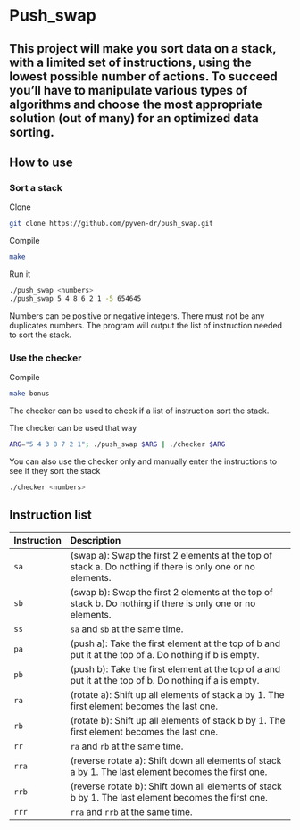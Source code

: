 # Push_swap

## This project will make you sort data on a stack, with a limited set of instructions, using the lowest possible number of actions. To succeed you’ll have to manipulate various types of algorithms and choose the most appropriate solution (out of many) for an optimized data sorting.

## How to use

### Sort a stack

Clone 
```bash
git clone https://github.com/pyven-dr/push_swap.git
```

Compile
```bash
make
```

Run it
```bash
./push_swap <numbers>
./push_swap 5 4 8 6 2 1 -5 654645
```

Numbers can be positive or negative integers. There must not be any duplicates numbers.
The program will output the list of instruction needed to sort the stack.

### Use the checker

Compile
```bash
make bonus
```

The checker can be used to check if a list of instruction sort the stack.

The checker can be used that way
```bash
ARG="5 4 3 8 7 2 1"; ./push_swap $ARG | ./checker $ARG
```
You can also use the checker only and manually enter the instructions to see if they sort the stack
```bash
./checker <numbers>
```

## Instruction list

| Instruction | Description                                                                                                |
| :--------   | :-------                                                                                                   |
| `sa`        | (swap a): Swap the first 2 elements at the top of stack a. Do nothing if there is only one or no elements. |
| `sb`        | (swap b): Swap the first 2 elements at the top of stack b. Do nothing if there is only one or no elements. |
| `ss`        | `sa` and `sb` at the same time.                                                                            |
| `pa`        | (push a): Take the first element at the top of b and put it at the top of a. Do nothing if b is empty.     |
| `pb`        | (push b): Take the first element at the top of a and put it at the top of b. Do nothing if a is empty.     |
| `ra`        | (rotate a): Shift up all elements of stack a by 1. The first element becomes the last one.                 |
| `rb`        | (rotate b): Shift up all elements of stack b by 1. The first element becomes the last one.                 |
| `rr`        | `ra` and `rb` at the same time.                                                                            |
| `rra`       | (reverse rotate a): Shift down all elements of stack a by 1. The last element becomes the first one.       |
| `rrb`       | (reverse rotate b): Shift down all elements of stack b by 1. The last element becomes the first one.       |
| `rrr`       | `rra` and `rrb` at the same time.                                                                          |

